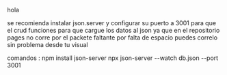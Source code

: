 hola

se recomienda instalar json.server y configurar su puerto a 3001 para que el crud funciones para que cargue   los datos al json
ya que en el repositorio pages no corre por el packete faltante por falta de espacio puedes correlo sin problema desde tu visual

comandos :
npm install json-server
npx json-server --watch db.json --port 3001
